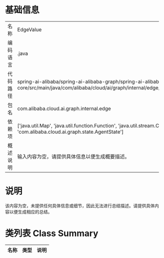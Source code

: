 # 基础信息

|      |      |
|------|------|
| 名称 | EdgeValue |
| 编码语言 | .java |
| 代码路径 | spring-ai-alibaba/spring-ai-alibaba-graph/spring-ai-alibaba-graph-core/src/main/java/com/alibaba/cloud/ai/graph/internal/edge/EdgeValue.java |
| 包名 | com.alibaba.cloud.ai.graph.internal.edge |
| 依赖项 | ['java.util.Map', 'java.util.function.Function', 'java.util.stream.Collectors', 'com.alibaba.cloud.ai.graph.state.AgentState'] |
| 概述说明 | 输入内容为空，请提供具体信息以便生成概要描述。 |

# 说明

该内容为空，未提供任何具体信息或细节，因此无法进行总结描述。请提供具体内容以便生成相应的总结。

# 类列表 Class Summary

| 名称   | 类型  | 说明 |
|-------|------|-------------|




